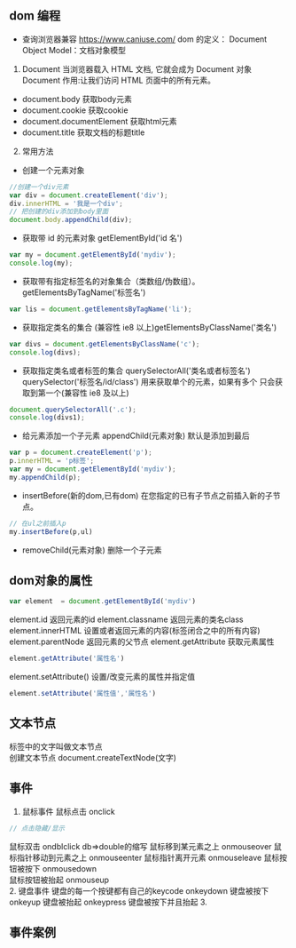 ## dom 编程
- 查询浏览器兼容 https://www.caniuse.com/
  dom 的定义： Document Object Model：文档对象模型

1. Document 当浏览器载入 HTML 文档, 它就会成为 Document 对象
   Document 作用:让我们访问 HTML 页面中的所有元素。
- document.body  获取body元素
- document.cookie 获取cookie
- document.documentElement 获取html元素
- document.title 获取文档的标题title
2. 常用方法

- 创建一个元素对象

```js
//创建一个div元素
var div = document.createElement('div');
div.innerHTML = '我是一个div';
// 把创建的div添加到body里面
document.body.appendChild(div);
```

- 获取带 id 的元素对象 getElementById('id 名')

```js
var my = document.getElementById('mydiv');
console.log(my);
```

- 获取带有指定标签名的对象集合（类数组/伪数组）。getElementsByTagName('标签名')

```js
var lis = document.getElementsByTagName('li');
```

- 获取指定类名的集合 (兼容性 ie8 以上)getElementsByClassName('类名')

```js
var divs = document.getElementsByClassName('c');
console.log(divs);
```

- 获取指定类名或者标签的集合 querySelectorAll('类名或者标签名') querySelector('标签名/id/class') 用来获取单个的元素，如果有多个 只会获取到第一个(兼容性 ie8 及以上)

```js
document.querySelectorAll('.c');
console.log(divs1);
```

- 给元素添加一个子元素 appendChild(元素对象) 默认是添加到最后

```js
var p = document.createElement('p');
p.innerHTML = 'p标签';
var my = document.getElementById('mydiv');
my.appendChild(p);
```
- insertBefore(新的dom,已有dom) 在您指定的已有子节点之前插入新的子节点。
```js
// 在ul之前插入p
my.insertBefore(p,ul)
```
- removeChild(元素对象) 删除一个子元素 
## dom对象的属性
```js
var element  = document.getElementById('mydiv')
```
element.id  返回元素的id
element.classname  返回元素的类名class
element.innerHTML  设置或者返回元素的内容(标签闭合之中的所有内容)
element.parentNode 返回元素的父节点
element.getAttribute 获取元素属性
```js
element.getAttribute('属性名')
```
element.setAttribute() 设置/改变元素的属性并指定值 
```js
element.setAttribute('属性值','属性名')
```
## 文本节点 
标签中的文字叫做文本节点  
创建文本节点 document.createTextNode(文字)
## 事件 
1. 鼠标事件 
鼠标点击  onclick
```js
// 点击隐藏/显示
```
鼠标双击 ondblclick  db=>double的缩写
鼠标移到某元素之上  onmouseover
鼠标指针移动到元素之上 onmouseenter 
鼠标指针离开元素 onmouseleave 
鼠标按钮被按下  onmousedown  
鼠标按钮被抬起  onmouseup  
2. 键盘事件  键盘的每一个按键都有自己的keycode
onkeydown 键盘被按下 
onkeyup   键盘被抬起
onkeypress 键盘被按下并且抬起
3.  
## 事件案例 
          

